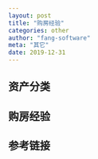 ```yaml
---
layout: post
title: "购房经验"
categories: other
author: "fang-software"
meta: "其它"
date: 2019-12-31
---
```


## 资产分类

## 购房经验

## 参考链接
